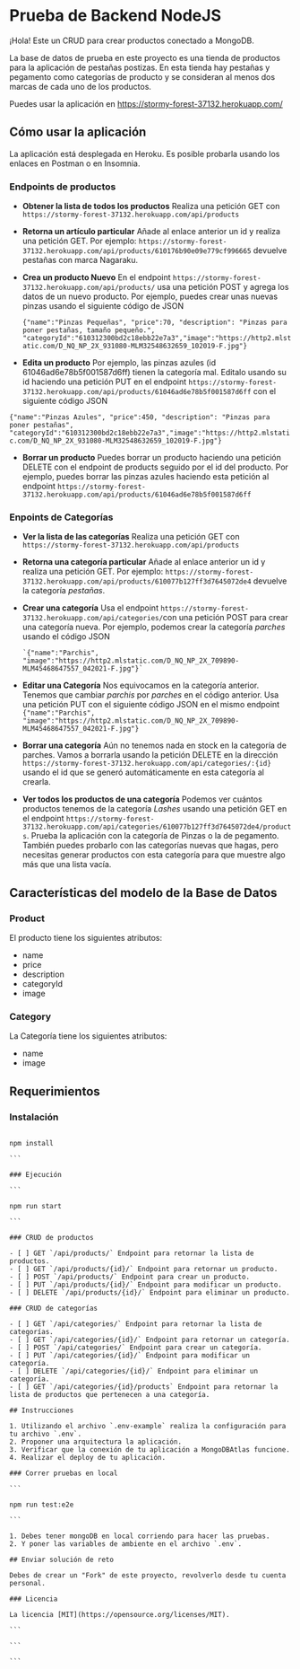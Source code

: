 # Prueba de Backend NodeJS

¡Hola! Este un CRUD para crear productos conectado a MongoDB.

La base de datos de prueba en este proyecto es una tienda de productos para la aplicación de pestañas postizas. En esta tienda hay pestañas y pegamento como categorías de producto y se consideran al menos dos marcas de cada uno de los productos.

Puedes usar la aplicación en <https://stormy-forest-37132.herokuapp.com/>

## Cómo usar la aplicación

La aplicación está desplegada en Heroku. Es posible probarla usando los enlaces en Postman o en Insomnia.

### Endpoints de productos

- **Obtener la lista de todos los productos**
  Realiza una petición GET con `https://stormy-forest-37132.herokuapp.com/api/products`

- **Retorna un artículo particular**
  Añade al enlace anterior un id y realiza una petición GET. Por ejemplo:
  `https://stormy-forest-37132.herokuapp.com/api/products/610176b90e09e779cf996665` devuelve pestañas con marca Nagaraku.

- **Crea un producto Nuevo**
  En el endpoint `https://stormy-forest-37132.herokuapp.com/api/products/` usa una petición POST y agrega los datos de un nuevo producto.
  Por ejemplo, puedes crear unas nuevas pinzas usando el siguiente código de JSON

  `{"name":"Pinzas Pequeñas", "price":70, "description": "Pinzas para poner pestañas, tamaño pequeño.", "categoryId":"610312300bd2c18ebb22e7a3","image":"https://http2.mlstatic.com/D_NQ_NP_2X_931080-MLM32548632659_102019-F.jpg"}`

- **Edita un producto**
  Por ejemplo, las pinzas azules (id 61046ad6e78b5f001587d6ff) tienen la categoría mal. Editalo usando su id haciendo una petición PUT en el endpoint `https://stormy-forest-37132.herokuapp.com/api/products/61046ad6e78b5f001587d6ff` con el siguiente código JSON

`{"name":"Pinzas Azules", "price":450, "description": "Pinzas para poner pestañas", "categoryId":"610312300bd2c18ebb22e7a3","image":"https://http2.mlstatic.com/D_NQ_NP_2X_931080-MLM32548632659_102019-F.jpg"}`

- **Borrar un producto**
  Puedes borrar un producto haciendo una petición DELETE con el endpoint de products seguido por el id del producto. Por ejemplo, puedes borrar las pinzas azules haciendo esta petición al endpoint `https://stormy-forest-37132.herokuapp.com/api/products/61046ad6e78b5f001587d6ff`

### Enpoints de Categorías

- **Ver la lista de las categorías**
  Realiza una petición GET con `https://stormy-forest-37132.herokuapp.com/api/products`
- **Retorna una categoría particular**
  Añade al enlace anterior un id y realiza una petición GET. Por ejemplo:
  `https://stormy-forest-37132.herokuapp.com/api/products/610077b127ff3d7645072de4` devuelve la categoría _pestañas_.
- **Crear una categoría**
  Usa el endpoint `https://stormy-forest-37132.herokuapp.com/api/categories/`con una petición POST para crear una categoría nueva. Por ejemplo, podemos crear la categoría _parches_ usando el código JSON

      `{"name":"Parchis", "image":"https://http2.mlstatic.com/D_NQ_NP_2X_709890-MLM45468647557_042021-F.jpg"}`

- **Editar una Categoría**
  Nos equivocamos en la categoría anterior. Tenemos que cambiar _parchis_ por _parches_ en el código anterior. Usa una petición PUT con el siguiente código JSON en el mismo endpoint
  `{"name":"Parchis", "image":"https://http2.mlstatic.com/D_NQ_NP_2X_709890-MLM45468647557_042021-F.jpg"}`

- **Borrar una categoría**
  Aún no tenemos nada en stock en la categoría de parches. Vamos a borrarla usando la petición DELETE en la dirección `https://stormy-forest-37132.herokuapp.com/api/categories/:{id}` usando el id que se generó automáticamente en esta categoría al crearla.

- **Ver todos los productos de una categoría**
  Podemos ver cuántos productos tenemos de la categoría _Lashes_ usando una petición GET en el endpoint `https://stormy-forest-37132.herokuapp.com/api/categories/610077b127ff3d7645072de4/products`. Prueba la aplicación con la categoría de Pinzas o la de pegamento. También puedes probarlo con las categorías nuevas que hagas, pero necesitas generar productos con esta categoría para que muestre algo más que una lista vacía.

## Características del modelo de la Base de Datos

### Product

El producto tiene los siguientes atributos:

- name
- price
- description
- categoryId
- image

### Category

La Categoría tiene los siguientes atributos:

- name
- image

## Requerimientos

### Instalación

````

npm install

```

### Ejecución

```

npm run start

```

### CRUD de productos

- [ ] GET `/api/products/` Endpoint para retornar la lista de productos.
- [ ] GET `/api/products/{id}/` Endpoint para retornar un producto.
- [ ] POST `/api/products/` Endpoint para crear un producto.
- [ ] PUT `/api/products/{id}/` Endpoint para modificar un producto.
- [ ] DELETE `/api/products/{id}/` Endpoint para eliminar un producto.

### CRUD de categorías

- [ ] GET `/api/categories/` Endpoint para retornar la lista de categorías.
- [ ] GET `/api/categories/{id}/` Endpoint para retornar un categoría.
- [ ] POST `/api/categories/` Endpoint para crear un categoría.
- [ ] PUT `/api/categories/{id}/` Endpoint para modificar un categoría.
- [ ] DELETE `/api/categories/{id}/` Endpoint para eliminar un categoría.
- [ ] GET `/api/categories/{id}/products` Endpoint para retornar la lista de productos que pertenecen a una categoría.

## Instrucciones

1. Utilizando el archivo `.env-example` realiza la configuración para tu archivo `.env`.
2. Proponer una arquitectura la aplicación.
3. Verificar que la conexión de tu aplicación a MongoDBAtlas funcione.
4. Realizar el deploy de tu aplicación.

### Correr pruebas en local

```

npm run test:e2e

```

1. Debes tener mongoDB en local corriendo para hacer las pruebas.
2. Y poner las variables de ambiente en el archivo `.env`.

## Enviar solución de reto

Debes de crear un "Fork" de este proyecto, revolverlo desde tu cuenta personal.

### Licencia

La licencia [MIT](https://opensource.org/licenses/MIT).

```

```

```
````
